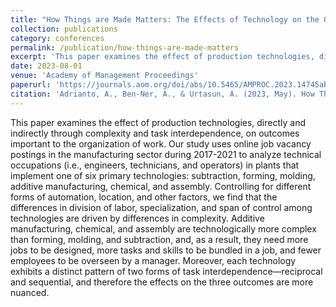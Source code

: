 ```yaml
---
title: "How Things are Made Matters: The Effects of Technology on the Organization of Work"
collection: publications
category: conferences
permalink: /publication/how-things-are-made-matters
excerpt: 'This paper examines the effect of production technologies, directly and indirectly through complexity and task interdependence, on outcomes important to the organization of work. Our study uses online job vacancy postings in the manufacturing sector during 2017-2021 to analyze technical occupations (i.e., engineers, technicians, and operators) in plants that implement one of six primary technologies: subtraction, forming, molding, additive manufacturing, chemical, and assembly. Controlling for different forms of automation, location, and other factors, we find that the differences in division of labor, specialization, and span of control among technologies are driven by differences in complexity. Additive manufacturing, chemical, and assembly are technologically more complex than forming, molding, and subtraction, and, as a result, they need more jobs to be designed, more tasks and skills to be bundled in a job, and fewer employees to be overseen by a manager. Moreover, each technology exhibits a distinct pattern of two forms of task interdependence—reciprocal and sequential, and therefore the effects on the three outcomes are more nuanced.'
date: 2023-08-01
venue: 'Academy of Management Proceedings'
paperurl: 'https://journals.aom.org/doi/abs/10.5465/AMPROC.2023.14745abstract'
citation: 'Adrianto, A., Ben-Ner, A., & Urtasun, A. (2023, May). How Things are made matters: the effects of technology on the organization of work. In Academy of Management Proceedings (Vol. 2023, No. 1, p. 14745). Briarcliff Manor, NY 10510: Academy of Management.'
---
```


This paper examines the effect of production technologies, directly and indirectly through complexity and task interdependence, on outcomes important to the organization of work. Our study uses online job vacancy postings in the manufacturing sector during 2017-2021 to analyze technical occupations (i.e., engineers, technicians, and operators) in plants that implement one of six primary technologies: subtraction, forming, molding, additive manufacturing, chemical, and assembly. Controlling for different forms of automation, location, and other factors, we find that the differences in division of labor, specialization, and span of control among technologies are driven by differences in complexity. Additive manufacturing, chemical, and assembly are technologically more complex than forming, molding, and subtraction, and, as a result, they need more jobs to be designed, more tasks and skills to be bundled in a job, and fewer employees to be overseen by a manager. Moreover, each technology exhibits a distinct pattern of two forms of task interdependence—reciprocal and sequential, and therefore the effects on the three outcomes are more nuanced.
